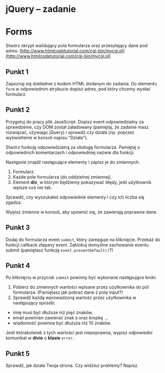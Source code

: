 # jQuery &ndash; zadanie
# Forms

Stwórz skrypt walidujący pola formularza oraz przesyłający dane pod adres: [http://www.htmlcodetutorial.com/cgi-bin/mycgi.pl](http://www.htmlcodetutorial.com/cgi-bin/mycgi.pl)

## Punkt 1
Zapoznaj się dokładnie z kodem HTML dodanym do zadania.
Do elementu ```form``` w odpowiednim atrybucie dopisz adres, pod który chcemy wysłać formularz.

## Punkt 2
Przygotuj do pracy plik JavaScript. Dopisz event odpowiedzialny za sprawdzenie, czy DOM został załadowany (pamiętaj, że zadanie masz rozwiązać, używając jQuery) i sprawdź czy działa (np. poprzez wyświetlenie w konsoli napisu "Działa").

Stwórz funkcję odpowiedzialną za obsługę formularza. Pamiętaj o odpowiednich komentarzach i odpowiedniej nazwie dla funkcji.

Następnie znajdź następujące elementy i zapisz je do zmiennych:

1. Formularz.
2. Każde pole formularza (do oddzielnej zmiennej).
3. Element **div**, w którym będziemy pokazywać błędy, jeśli użytkownik wpisze coś nie tak.

Sprawdź, czy wyszukałeś odpowiednie elementy i czy ich liczba się zgadza.

Wypisz zmienne w konsoli, aby upewnić się, że zawierają poprawne dane.

## Punkt 3
Dodaj do formularza event ```submit```, który zareaguje na kliknięcie. Przekaż do funkcji callback złapany event. Zablokuj domyślne zachowanie eventu submit (pamiętasz funkcję ```event.preventDefault()```?)

## Punkt 4
Po kliknięciu w przycisk ```submit``` powinny być wykonane następujące kroki:

1. Pobierz do zmiennych wartości wpisane przez użytkownika do pól formularza. (Pamiętasz jak pobrać dane z pola input?)
2. Sprawdź każdą wprowadzoną wartość przez użytkownika w następujący sposób:
  * imię musi być dłuższe niż pięć znaków,
  * email powinien zawierać znak ```@``` oraz kropkę ```.```,
  * wiadomość powinna być dłuższa niż 10 znaków.

Jeśli którakolwiek z tych wartości jest niepoprawna, wypisz odpowiedni komunikat w **divie** o **klasie** ```error```.

## Punkt 5
Sprawdź, jak działa Twoja strona. Czy widzisz problemy? Napisz.
